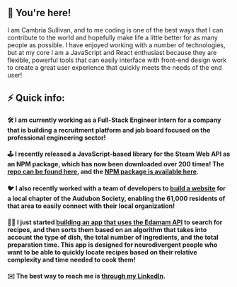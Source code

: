 ## 🙌 You're here! 

I am Cambria Sullivan, and to me coding is one of the best ways that I can contribute to the world and hopefully make life a little better for as many people as possible. I have enjoyed working with a number of technologies, but at my core I am a JavaScript and React enthusiast because they are flexible, powerful tools that can easily interface with front-end design work to create a great user experience that quickly meets the needs of the end user!

## ⚡ Quick info:

#### 🛠️ I am currently working as a Full-Stack Engineer intern for a company that is building a recruitment platform and job board focused on the professional engineering sector!

#### 🕹️ I recently released a JavaScript-based library for the Steam Web API as an NPM package, which has now been downloaded over 200 times! The [repo can be found here](https://github.com/cambsull/SteamWebAPILibrary), and the [NPM package is available here](https://www.npmjs.com/package/swalib).

#### 🐦 I also recently worked with a team of developers to [build a website](https://lewistoncbc.netlify.app) for a local chapter of the Audubon Society, enabling the 61,000 residents of that area to easily connect with their local organization!

#### 👩‍🍳 I just started [building an app that uses the Edamam API](https://github.com/cambsull/adhdRecipeFinder) to search for recipes, and then sorts them based on an algorithm that takes into account the type of dish, the total number of ingredients, and the total preparation time. This app is designed for neurodivergent people who want to be able to quickly locate recipes based on their relative complexity and time needed to cook them!

#### ✉️ The best way to reach me is [through my LinkedIn](https://www.linkedin.com/in/cambria-sullivan-ab3647a6/).
